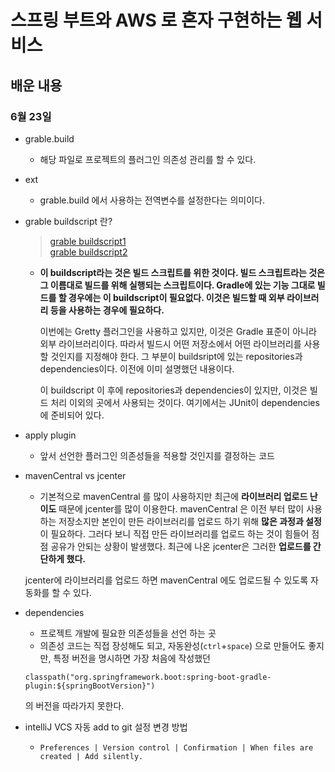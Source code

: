 # 스프링 부트와 AWS 로 혼자 구현하는 웹 서비스

## 배운 내용

### 6월 23일
- grable.build
    - 해당 파일로 프로젝트의 플러그인 의존성 관리를 할 수 있다.
- ext
    - grable.build 에서 사용하는 전역변수를 설정한다는 의미이다.
- grable buildscript 란?
    > [grable buildscript1](http://www.devkuma.com/books/pages/1086)<br/>
      [grable buildscript2](https://jahyun-dev.github.io/posts/gradle-1/)
    - **이 buildscript라는 것은 빌드 스크립트를 위한 것이다. 빌드 스크립트라는 것은 그 이름대로 빌드를 위해 실행되는 스크립트이다.
     Gradle에 있는 기능 그대로 빌드를 할 경우에는 이 buildscript이 필요없다. 이것은 빌드할 때 외부 라이브러리 등을 사용하는 경우에 필요하다.**
      
      이번에는 Gretty 플러그인을 사용하고 있지만, 이것은 Gradle 표준이 아니라 외부 라이브러리이다.
      따라서 빌드시 어떤 저장소에서 어떤 라이브러리를 사용할 것인지를 지정해야 한다. 그 부분이 buildsript에 있는 repositories과 dependencies이다. 이전에 이미 설명했던 내용이다.
      
      이 buildscript 이 후에 repositories과 dependencies이 있지만, 이것은 빌드 처리 이외의 곳에서 사용되는 것이다. 
      여기에서는 JUnit이 dependencies에 준비되어 있다.
- apply plugin
    - 앞서 선언한 플러그인 의존성들을 적용할 것인지를 결정하는 코드
- mavenCentral vs jcenter
    - 기본적으로 mavenCentral 를 많이 사용하지만 최근에 **라이브러리 업로드 난이도** 때문에 jcenter를 많이 이용한다.
    mavenCentral 은 이전 부터 많이 사용하는 저장소지만 본인이 만든 라이브러리를 업로드 하기 위해 **많은 과정과 설정**이 필요하다.
    그러다 보니 직접 만든 라이브러리를 업로드 하는 것이 힘들어 점점 공유가 안되는 상황이 발생했다.
    최근에 나온 jcenter은 그러한 **업로드를 간단하게 했다.**
    
    jcenter에 라이브러리를 업로드 하면 mavenCentral 에도 업로드될 수 있도록 자동화를 할 수 있다.
    
- dependencies 
    - 프로젝트 개발에 필요한 의존성들을 선언 하는 곳
    - 의존성 코드는 직접 장성해도 되고, 자동완성(`ctrl`+`space`) 으로 만들어도 좋지만,
    특정 버전을 명시하면 가장 처음에 작성했던 
    ```
    classpath("org.springframework.boot:spring-boot-gradle-plugin:${springBootVersion}")
    ```
  의 버전을 따라가지 못한다.
  
 - intelliJ VCS 자동 add to git 설정 변경 방법
    - `Preferences | Version control | Confirmation | When files are created | Add silently.`
